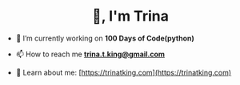 <!---
kingdevtk/kingdevtk is a ✨ special ✨ repository because its `README.md` (this file) appears on your GitHub profile.
You can click the Preview link to take a look at your changes.
--->
<h1 align="center">👋, I'm Trina </h1>

- 🔭 I’m currently working on **100 Days of Code(python)**

- 📫 How to reach me **trina.t.king@gmail.com**

- 📄 Learn about me: [https://trinatking.com](https://trinatking.com)
